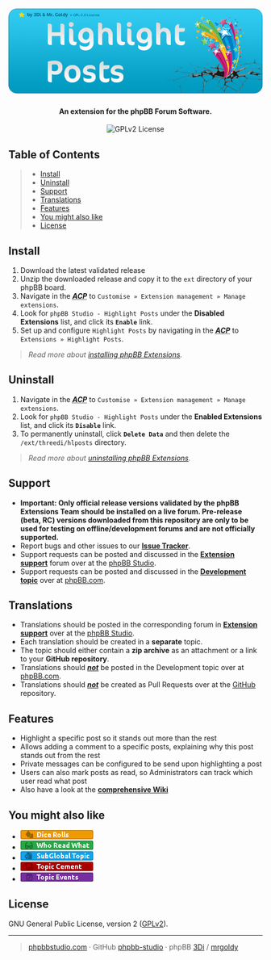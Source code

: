 <h1 align="center"><img src="./images/hlposts.png" alt="Highlight Posts" /></h1>
<h4 align="center">An extension for the phpBB Forum Software.</h4>

<p align="center">
	<img src="https://img.shields.io/badge/License-GPLv2-gold.svg" alt="GPLv2 License" />
</p>

## Table of Contents
> - [Install](#install)
> - [Uninstall](#uninstall)
> - [Support](#support)
> - [Translations](#translations)
> - [Features](#features)
> - [You might also like](#you-might-also-like)
> - [License](#license)

## Install
1. Download the latest validated release
2. Unzip the downloaded release and copy it to the `ext` directory of your phpBB board.
3. Navigate in the ***<abbr title="Administration Control Panel">ACP</abbr>*** to `Customise » Extension management » Manage extensions`.
4. Look for `phpBB Studio - Highlight Posts` under the **Disabled Extensions** list, and click its **`Enable`** link.
5. Set up and configure `Highlight Posts` by navigating in the ***<abbr title="Administration Control Panel">ACP</abbr>*** to `Extensions » Highlight Posts`.

> *Read more about [installing phpBB Extensions](https://www.phpbb.com/extensions/installing/#installing).*

## Uninstall
1. Navigate in the ***<abbr title="Administration Control Panel">ACP</abbr>*** to `Customise » Extension management » Manage extensions`.
2. Look for `phpBB Studio - Highlight Posts` under the **Enabled Extensions** list, and click its **`Disable`** link.
3. To permanently uninstall, click **`Delete Data`** and then delete the `/ext/threedi/hlposts` directory.

> *Read more about [uninstalling phpBB Extensions](https://www.phpbb.com/extensions/installing/#removing).*

## Support
- **Important: Only official release versions validated by the phpBB Extensions Team should be installed on a live forum. Pre-release (beta, RC) versions downloaded from this repository are only to be used for testing on offline/development forums and are not officially supported.**
- Report bugs and other issues to our **[Issue Tracker](https://github.com/phpBB-Studio/HighlightPosts/issues)**.
- Support requests can be posted and discussed in the **[Extension support](https://phpbbstudio.com/viewforum.php?f=5)** forum over at the [phpBB Studio](https://www.phpbbstudio.com).
- Support requests can be posted and discussed in the **[Development topic](https://www.phpbb.com/community/viewforum.php?f=456)** over at [phpBB.com](https://www.phpbb.com).

## Translations
- Translations should be posted in the corresponding forum in **[Extension support](https://phpbbstudio.com/viewforum.php?f=5)** over at the [phpBB Studio](https://www.phpbbstudio.com).
- Each translation should be created in a **separate** topic.
- The topic should either contain a **zip archive** as an attachment or a link to your **GitHub repository**.
- Translations should <u>***not***</u> be posted in the Development topic over at [phpBB.com](https://www.phpbb.com).
- Translations should <u>***not***</u> be created as Pull Requests over at the [GitHub](https://github.com/phpBB-Studio/) repository.

## Features
- Highlight a specific post so it stands out more than the rest
- Allows adding a comment to a specific posts, explaining why this post stands out from the rest
- Private messages can be configured to be send upon highlighting a post
- Users can also mark posts as read, so Administrators can track which user read what post
- Also have a look at the **[comprehensive Wiki](https://github.com/phpBB-Studio/HighlightPosts/wiki)**

## You might also like
- <a href="https://github.com/phpBB-Studio/DiceRolls"><img src="./images/dice_rolls.png" alt="Dice Rolls" /></a>
- <a href="https://github.com/phpBB-Studio/WhoReadWhat"><img src="./images/who_read_what.png" alt="Who Read What" /></a>
- <a href="https://github.com/phpBB-Studio/SubGlobalTopics"><img src="./images/subglobal_topic.png" alt="Sub Global Topic" /></a>
- <a href="https://github.com/phpBB-Studio/TopicCementStyle"><img src="./images/topic_cement.png" alt="Topic Cement Style" /></a>
- <a href="https://github.com/phpBB-Studio/DateTopicStarterTemplate"><img src="./images/topic_events.png" alt="Topic Events" /></a>


## License
GNU General Public License, version 2 ([GPLv2](../license.txt)).

---
> [phpbbstudio.com](https://www.phpbbstudio.com) · GitHub [phpbb-studio](https://github.com/phpbb-studio/) · phpBB [3Di](https://www.phpbb.com/community/memberlist.php?mode=viewprofile&u=177467) / [mrgoldy](https://www.phpbb.com/community/memberlist.php?mode=viewprofile&u=1114105)
